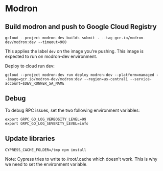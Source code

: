 # Modron 

## Build modron and push to Google Cloud Registry

```
gcloud --project modron-dev builds submit . --tag gcr.io/modron-dev/modron:dev --timeout=900
```

This applies the label `dev` on the image you're pushing.
This image is expected to run on modron-dev environment.

Deploy to cloud run dev:

```
gcloud --project modron-dev run deploy modron-dev --platform=managed --image=gcr.io/modron-dev/modron:dev --region=us-central1 --service-account=$DEV_RUNNER_SA_NAME
```

## Debug

To debug RPC issues, set the two following environment variables:

```
export GRPC_GO_LOG_VERBOSITY_LEVEL=99
export GRPC_GO_LOG_SEVERITY_LEVEL=info
```

## Update libraries

```
CYPRESS_CACHE_FOLDER=/tmp npm install
```

Note: Cypress tries to write to /root/.cache which doesn't work. This is why we need to set the environment variable.